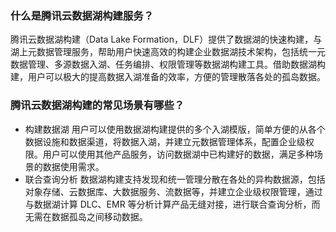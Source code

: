 ### 什么是腾讯云数据湖构建服务？
腾讯云数据湖构建（Data Lake Formation，DLF）提供了数据湖的快速构建，与湖上元数据管理服务，帮助用户快速高效的构建企业数据湖技术架构，包括统一元数据管理、多源数据入湖、任务编排、权限管理等数据湖构建工具。借助数据湖构建，用户可以极大的提高数据入湖准备的效率，方便的管理散落各处的孤岛数据。

### 腾讯云数据湖构建的常见场景有哪些？
- 构建数据湖
用户可以使用数据湖构建提供的多个入湖模版，简单方便的从各个数据设施和数据渠道，将数据入湖，并建立元数据管理体系，配置企业级权限。用户可以使用其他产品服务，访问数据湖中已构建好的数据，满足多种场景的数据使用需求。
- 联合查询分析
数据湖构建支持发现和统一管理分散在各处的异构数据源，包括对象存储、云数据库、大数据服务、流数据等，并建立企业级权限管理，通过与数据湖计算 DLC、EMR 等分析计算产品无缝对接，进行联合查询分析，而无需在数据孤岛之间移动数据。
